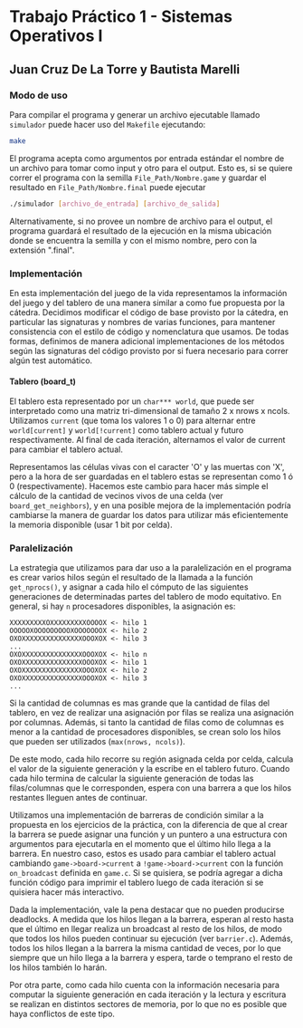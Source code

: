 # Trabajo Práctico 1 - Sistemas Operativos I
## Juan Cruz De La Torre y Bautista Marelli

### Modo de uso

Para compilar el programa y generar un archivo ejecutable llamado `simulador` puede hacer uso del `Makefile` ejecutando:

```sh
make
```

El programa acepta como argumentos por entrada estándar el nombre de un archivo para tomar como input y otro para el output.
Esto es, si se quiere correr el programa con la semilla `File_Path/Nombre.game` y guardar el resultado en `File_Path/Nombre.final` puede ejecutar

```sh
./simulador [archivo_de_entrada] [archivo_de_salida]
```

Alternativamente, si no provee un nombre de archivo para el output, el programa guardará el resultado de la ejecución en la misma ubicación donde se encuentra la semilla y con el mismo nombre, pero con la extensión ".final".

### Implementación

En esta implementación del juego de la vida representamos la información del juego y del tablero de una manera similar a como fue propuesta por la cátedra. Decidimos modificar el código de base provisto por la cátedra, en particular las signaturas y nombres de varias funciones, para mantener consistencia con el estilo de código y nomenclatura que usamos. De todas formas, definimos de manera adicional implementaciones de los métodos según las signaturas del código provisto por si fuera necesario para correr algún test automático.

#### Tablero (board_t)

El tablero esta representado por un `char*** world`, que puede ser interpretado como una matriz tri-dimensional de tamaño 2 x nrows x ncols.
Utilizamos `current` (que toma los valores 1 o 0) para alternar entre `world[current]` y `world[!current]` como tablero actual y futuro respectivamente. Al final de cada iteración, alternamos el valor de current para cambiar el tablero actual.

Representamos las células vivas con el caracter 'O' y las muertas con 'X', pero a la hora de ser guardadas en el tablero estas se representan como 1 ó 0 (respectivamente). Hacemos este cambio para hacer más simple el cálculo de la cantidad de vecinos vivos de una celda (ver `board_get_neighbors`), y en una posible mejora de la implementación podría cambiarse la manera de guardar los datos para utilizar más eficientemente la memoria disponible (usar 1 bit por celda).

### Paralelización

La estrategia que utilizamos para dar uso a la paralelización en el programa es crear varios hilos según el resultado de la llamada a la función `get_nprocs()`, y asignar a cada hilo el cómputo de las siguientes generaciones de determinadas partes del tablero de modo equitativo. En general, si hay `n` procesadores disponibles, la asignación es:

```
XXXXXXXXXOXXXXXXXXXOOOOX <- hilo 1
OOOOOXOOOOOOOOOXOOOOOOOX <- hilo 2
OXOXXXXXXXXXXXXXXXOOOXOX <- hilo 3
...
OXOXXXXXXXXXXXXXXXOOOXOX <- hilo n
OXOXXXXXXXXXXXXXXXOOOXOX <- hilo 1
OXOXXXXXXXXXXXXXXXOOOXOX <- hilo 2
OXOXXXXXXXXXXXXXXXOOOXOX <- hilo 3
...
```

Si la cantidad de columnas es mas grande que la cantidad de filas del tablero, en vez de realizar una asignación por filas se realiza una asignación por columnas. Además, si tanto la cantidad de filas como de columnas es menor a la cantidad de procesadores disponibles, se crean solo los hilos que pueden ser utilizados (`max(nrows, ncols)`).

De este modo, cada hilo recorre su región asignada celda por celda, calcula el valor de la siguiente generación y la escribe en el tablero futuro. Cuando cada hilo termina de calcular la siguiente generación de todas las filas/columnas que le corresponden, espera con una barrera a que los hilos restantes lleguen antes de continuar.

Utilizamos una implementación de barreras de condición similar a la propuesta en los ejercicios de la práctica, con la diferencia de que al crear la barrera se puede asignar una función y un puntero a una estructura con argumentos para ejecutarla en el momento que el último hilo llega a la barrera. En nuestro caso, estos es usado para cambiar el tablero actual cambiando `game->board->current` a `!game->board->current` con la función `on_broadcast` definida en `game.c`. Si se quisiera, se podría agregar a dicha función código para imprimir el tablero luego de cada iteración si se quisiera hacer más interactivo.

Dada la implementación, vale la pena destacar que no pueden producirse deadlocks. A medida que los hilos llegan a la barrera, esperan al resto hasta que el último en llegar realiza un broadcast al resto de los hilos, de modo que todos los hilos pueden continuar su ejecución (ver `barrier.c`). Además, todos los hilos llegan a la barrera la misma cantidad de veces, por lo que siempre que un hilo llega a la barrera y espera, tarde o temprano el resto de los hilos también lo harán.

Por otra parte, como cada hilo cuenta con la información necesaria para computar la siguiente generación en cada iteración y la lectura y escritura se realizan en distintos sectores de memoria, por lo que no es posible que haya conflictos de este tipo.
